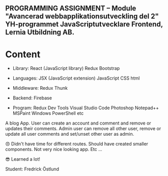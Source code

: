 ## PROGRAMMING ASSIGNMENT – Module "Avancerad webbapplikationsutveckling del 2" YH-programmet JavaScriptutvecklare Frontend, Lernia Utbildning AB.

# Content

* Library: 
React (JavaScript library)
Redux
Bootstrap

* Languages: 
JSX (JavaScript extension)
JavaScript
CSS
html

* Middleware: 
Redux Thunk 

* Backend: 
Firebase

* Program: 
Redux Dev Tools
Visual Studio Code
Photoshop
Notepad++
MSPaint
Windows PowerShell
etc

A blog App. User can create an account and comment and remove or updates their comments. Admin user can remove all other user, remove or update all user comments and set/unset other user as admin.

😠 Didn't have time for different routes. Should have created smaller components. Not very nice looking app. Etc ...

😎 Learned a lot!

Student: Fredrick Östlund
